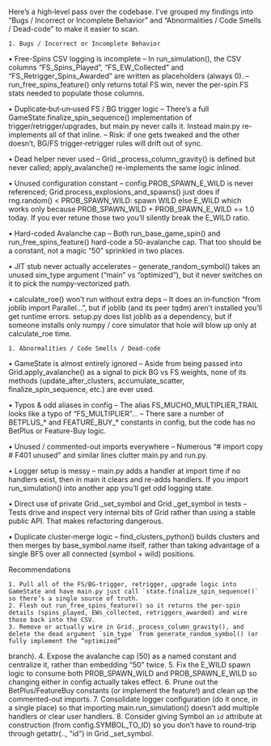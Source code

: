 Here’s a high‐level pass over the codebase. I’ve grouped my findings into “Bugs / Incorrect or Incomplete Behavior” and “Abnormalities / Code Smells / Dead-code” to make it easier
 to scan.

    1. Bugs / Incorrect or Incomplete Behavior

 • Free-Spins CSV logging is incomplete
   – In run_simulation(), the CSV columns “FS_Spins_Played”, “FS_EW_Collected” and “FS_Retrigger_Spins_Awarded” are written as placeholders (always 0).
   – run_free_spins_feature() only returns total FS win, never the per-spin FS stats needed to populate those columns.

 • Duplicate‐but‐un‐used FS / BG trigger logic
   – There’s a full GameState.finalize_spin_sequence() implementation of trigger/retrigger/upgrades, but main.py never calls it. Instead main.py re-implements all of that inline.
   – Risk: if one gets tweaked and the other doesn’t, BG/FS trigger‐retrigger rules will drift out of sync.

 • Dead helper never used
   – Grid._process_column_gravity() is defined but never called; apply_avalanche() re-implements the same logic inlined.

 • Unused configuration constant
   – config.PROB_SPAWN_E_WILD is never referenced; Grid.process_explosions_and_spawns() just does
        if rng.random() < PROB_SPAWN_WILD: spawn WILD else E_WILD
     which works only because PROB_SPAWN_WILD + PROB_SPAWN_E_WILD == 1.0 today.  If you ever retune those two you’ll silently break the E_WILD ratio.

 • Hard-coded Avalanche cap
   – Both run_base_game_spin() and run_free_spins_feature() hard-code a 50-avalanche cap.  That too should be a constant, not a magic “50” sprinkled in two places.

 • JIT stub never actually accelerates
   – generate_random_symbol() takes an unused sim_type argument (“main” vs “optimized”), but it never switches on it to pick the numpy‐vectorized path.

 • calculate_roe() won’t run without extra deps
   – It does an in‐function “from joblib import Parallel…”, but if joblib (and its peer tqdm) aren’t installed you’ll get runtime errors.  setup.py does list joblib as a
dependency, but if someone installs only numpy / core simulator that hole will blow up only at calculate_roe time.

    1. Abnormalities / Code Smells / Dead-code

 • GameState is almost entirely ignored
   – Aside from being passed into Grid.apply_avalanche() as a signal to pick BG vs FS weights, none of its methods (update_after_clusters, accumulate_scatter,
finalize_spin_sequence, etc.) are ever used.

 • Typos & odd aliases in config
   – The alias FS_MUCHO_MULTIPLIER_TRAIL looks like a typo of “FS_MULTIPLIER”…
   – There sare a number of BETPLUS_* and FEATURE_BUY_* constants in config, but the code has no BetPlus or Feature-Buy logic.

 • Unused / commented-out imports everywhere
   – Numerous “# import copy  # F401 unused” and similar lines clutter main.py and run.py.

 • Logger setup is messy
   – main.py adds a handler at import time if no handlers exist, then in main it clears and re-adds handlers.  If you import run_simulation() into another app you’ll get odd
logging state.

 • Direct use of private Grid._set_symbol and Grid._get_symbol in tests
   – Tests drive and inspect very internal bits of Grid rather than using a stable public API.  That makes refactoring dangerous.

 • Duplicate cluster‐merge logic
   – find_clusters_python() builds clusters and then merges by base_symbol.name itself, rather than taking advantage of a single BFS over all connected (symbol + wild) positions.


Recommendations

    1. Pull all of the FS/BG‐trigger, retrigger, upgrade logic into GameState and have main.py just call `state.finalize_spin_sequence()` so there’s a single source of truth.
    2. Flesh out run_free_spins_feature() so it returns the per-spin details (spins_played, EWs_collected, retriggers_awarded) and wire those back into the CSV.
    3. Remove or actually wire in Grid._process_column_gravity(), and delete the dead argument `sim_type` from generate_random_symbol() (or fully implement the “optimized”
branch).
    4. Expose the avalanche cap (50) as a named constant and centralize it, rather than embedding “50” twice.
    5. Fix the E_WILD spawn logic to consume both PROB_SPAWN_WILD and PROB_SPAWN_E_WILD so changing either in config actually takes effect.
    6. Prune out the BetPlus/FeatureBuy constants (or implement the feature!) and clean up the commented-out imports.
    7. Consolidate logger configuration (do it once, in a single place) so that importing main.run_simulation() doesn’t add multiple handlers or clear user handlers.
    8. Consider giving Symbol an `id` attribute at construction (from config.SYMBOL_TO_ID) so you don’t have to round-trip through getattr(.., "id") in Grid._set_symbol.
